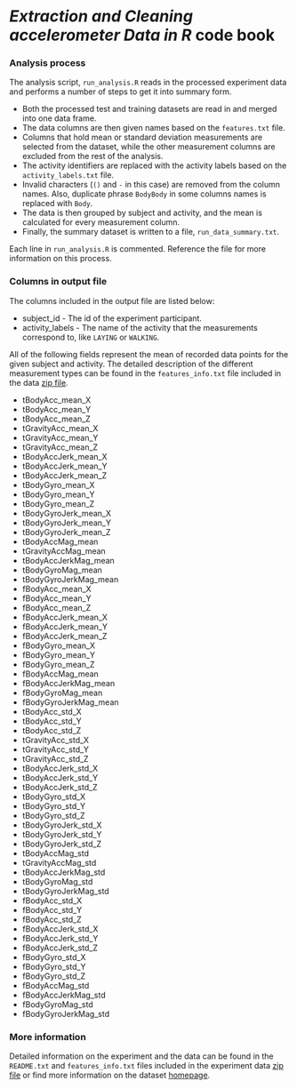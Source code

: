 # *Extraction and Cleaning accelerometer Data in R*  code book

### Analysis process

The analysis script, `run_analysis.R` reads in the processed experiment data and performs a number of steps to get it into summary form.

 - Both the processed test and training datasets are read in and merged into one data frame.
 - The data columns are then given names based on the `features.txt` file.
 - Columns that hold mean or standard deviation measurements are selected from the dataset, while the other measurement columns are excluded from the rest of the analysis.
 - The activity identifiers are replaced with the activity labels based on the `activity_labels.txt` file.
 - Invalid characters (`()` and `-` in this case) are removed from the column names. Also, duplicate phrase `BodyBody` in some columns names is replaced with `Body`.
 - The data is then grouped by subject and activity, and the mean is calculated for every measurement column.
 - Finally, the summary dataset is written to a file, `run_data_summary.txt`.

Each line in `run_analysis.R` is commented. Reference the file for more information on this process.

### Columns in output file

The columns included in the output file are listed below:

  - subject_id - The id of the experiment participant.
  - activity_labels - The name of the activity that the measurements correspond to, like `LAYING` or `WALKING`.

All of the following fields represent the mean of recorded data points for the given subject and activity. The detailed description of the different measurement types can be found in the `features_info.txt` file included in the data [zip file](https://d396qusza40orc.cloudfront.net/getdata%2Fprojectfiles%2FUCI%20HAR%20Dataset.zip).

  - tBodyAcc_mean_X
  - tBodyAcc_mean_Y
  - tBodyAcc_mean_Z
  - tGravityAcc_mean_X
  - tGravityAcc_mean_Y
  - tGravityAcc_mean_Z
  - tBodyAccJerk_mean_X
  - tBodyAccJerk_mean_Y
  - tBodyAccJerk_mean_Z
  - tBodyGyro_mean_X
  - tBodyGyro_mean_Y
  - tBodyGyro_mean_Z
  - tBodyGyroJerk_mean_X
  - tBodyGyroJerk_mean_Y
  - tBodyGyroJerk_mean_Z
  - tBodyAccMag_mean
  - tGravityAccMag_mean
  - tBodyAccJerkMag_mean
  - tBodyGyroMag_mean
  - tBodyGyroJerkMag_mean
  - fBodyAcc_mean_X
  - fBodyAcc_mean_Y
  - fBodyAcc_mean_Z
  - fBodyAccJerk_mean_X
  - fBodyAccJerk_mean_Y
  - fBodyAccJerk_mean_Z
  - fBodyGyro_mean_X
  - fBodyGyro_mean_Y
  - fBodyGyro_mean_Z
  - fBodyAccMag_mean
  - fBodyAccJerkMag_mean
  - fBodyGyroMag_mean
  - fBodyGyroJerkMag_mean
  - tBodyAcc_std_X
  - tBodyAcc_std_Y
  - tBodyAcc_std_Z
  - tGravityAcc_std_X
  - tGravityAcc_std_Y
  - tGravityAcc_std_Z
  - tBodyAccJerk_std_X
  - tBodyAccJerk_std_Y
  - tBodyAccJerk_std_Z
  - tBodyGyro_std_X
  - tBodyGyro_std_Y
  - tBodyGyro_std_Z
  - tBodyGyroJerk_std_X
  - tBodyGyroJerk_std_Y
  - tBodyGyroJerk_std_Z
  - tBodyAccMag_std
  - tGravityAccMag_std
  - tBodyAccJerkMag_std
  - tBodyGyroMag_std
  - tBodyGyroJerkMag_std
  - fBodyAcc_std_X
  - fBodyAcc_std_Y
  - fBodyAcc_std_Z
  - fBodyAccJerk_std_X
  - fBodyAccJerk_std_Y
  - fBodyAccJerk_std_Z
  - fBodyGyro_std_X
  - fBodyGyro_std_Y
  - fBodyGyro_std_Z
  - fBodyAccMag_std
  - fBodyAccJerkMag_std
  - fBodyGyroMag_std
  - fBodyGyroJerkMag_std

### More information

Detailed information on the experiment and the data can be found in the `README.txt` and `features_info.txt` files included in the experiment data [zip file](https://d396qusza40orc.cloudfront.net/getdata%2Fprojectfiles%2FUCI%20HAR%20Dataset.zip) or find more information on the dataset [homepage](http://archive.ics.uci.edu/ml/datasets/Human+Activity+Recognition+Using+Smartphones).
